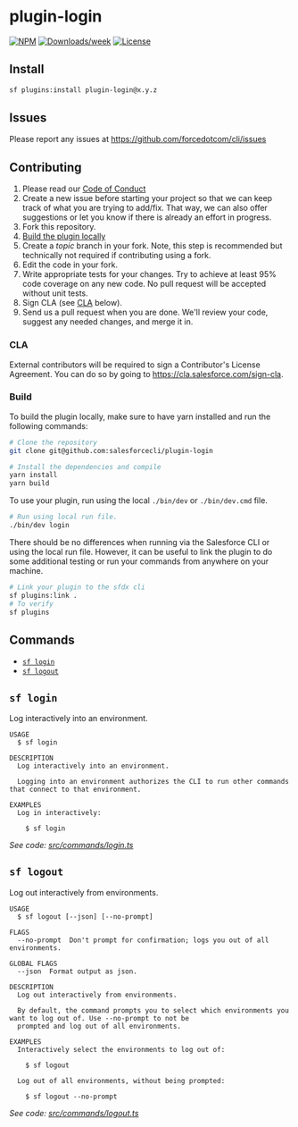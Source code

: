 # plugin-login

[![NPM](https://img.shields.io/npm/v/@salesforce/plugin-login.svg?label=@salesforce/plugin-login)](https://www.npmjs.com/package/@salesforce/plugin-login) [![Downloads/week](https://img.shields.io/npm/dw/@salesforce/plugin-login.svg)](https://npmjs.org/package/@salesforce/plugin-login) [![License](https://img.shields.io/badge/License-BSD%203--Clause-brightgreen.svg)](https://raw.githubusercontent.com/salesforcecli/plugin-login/main/LICENSE.txt)

## Install

```bash
sf plugins:install plugin-login@x.y.z
```

## Issues

Please report any issues at https://github.com/forcedotcom/cli/issues

## Contributing

1. Please read our [Code of Conduct](CODE_OF_CONDUCT.md)
2. Create a new issue before starting your project so that we can keep track of
   what you are trying to add/fix. That way, we can also offer suggestions or
   let you know if there is already an effort in progress.
3. Fork this repository.
4. [Build the plugin locally](#build)
5. Create a _topic_ branch in your fork. Note, this step is recommended but technically not required if contributing using a fork.
6. Edit the code in your fork.
7. Write appropriate tests for your changes. Try to achieve at least 95% code coverage on any new code. No pull request will be accepted without unit tests.
8. Sign CLA (see [CLA](#cla) below).
9. Send us a pull request when you are done. We'll review your code, suggest any needed changes, and merge it in.

### CLA

External contributors will be required to sign a Contributor's License
Agreement. You can do so by going to https://cla.salesforce.com/sign-cla.

### Build

To build the plugin locally, make sure to have yarn installed and run the following commands:

```bash
# Clone the repository
git clone git@github.com:salesforcecli/plugin-login

# Install the dependencies and compile
yarn install
yarn build
```

To use your plugin, run using the local `./bin/dev` or `./bin/dev.cmd` file.

```bash
# Run using local run file.
./bin/dev login
```

There should be no differences when running via the Salesforce CLI or using the local run file. However, it can be useful to link the plugin to do some additional testing or run your commands from anywhere on your machine.

```bash
# Link your plugin to the sfdx cli
sf plugins:link .
# To verify
sf plugins
```

## Commands

<!-- commands -->

- [`sf login`](#sf-login)
- [`sf logout`](#sf-logout)

## `sf login`

Log interactively into an environment.

```
USAGE
  $ sf login

DESCRIPTION
  Log interactively into an environment.

  Logging into an environment authorizes the CLI to run other commands that connect to that environment.

EXAMPLES
  Log in interactively:

    $ sf login
```

_See code: [src/commands/login.ts](https://github.com/salesforcecli/plugin-login/blob/1.2.34/src/commands/login.ts)_

## `sf logout`

Log out interactively from environments.

```
USAGE
  $ sf logout [--json] [--no-prompt]

FLAGS
  --no-prompt  Don't prompt for confirmation; logs you out of all environments.

GLOBAL FLAGS
  --json  Format output as json.

DESCRIPTION
  Log out interactively from environments.

  By default, the command prompts you to select which environments you want to log out of. Use --no-prompt to not be
  prompted and log out of all environments.

EXAMPLES
  Interactively select the environments to log out of:

    $ sf logout

  Log out of all environments, without being prompted:

    $ sf logout --no-prompt
```

_See code: [src/commands/logout.ts](https://github.com/salesforcecli/plugin-login/blob/1.2.34/src/commands/logout.ts)_

<!-- commandsstop -->
